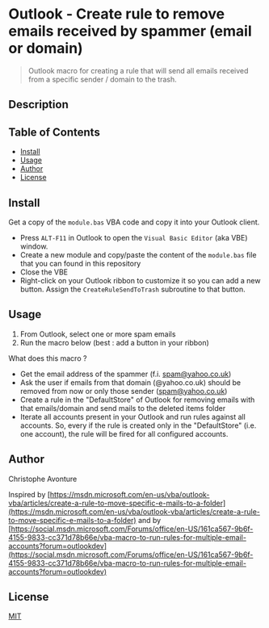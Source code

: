 # Outlook - Create rule to remove emails received by spammer (email or domain)

> Outlook macro for creating a rule that will send all emails received from a specific sender / domain to the trash.

## Description

## Table of Contents

- [Install](#install)
- [Usage](#usage)
- [Author](#author)
- [License](#license)

## Install

Get a copy of the `module.bas` VBA code and copy it into your Outlook client.

- Press `ALT-F11` in Outlook to open the `Visual Basic Editor` (aka VBE) window.
- Create a new module and copy/paste the content of the `module.bas` file that you can found in this repository
- Close the VBE
- Right-click on your Outlook ribbon to customize it so you can add a new button. Assign the `CreateRuleSendToTrash` subroutine to that button.

## Usage

1. From Outlook, select one or more spam emails
2. Run the macro below (best : add a button in your ribbon)

What does this macro ?

- Get the email address of the spammer (f.i. spam@yahoo.co.uk)
- Ask the user if emails from that domain (@yahoo.co.uk) should be removed from now or only those sender (spam@yahoo.co.uk)
- Create a rule in the "DefaultStore" of Outlook for removing emails with that emails/domain and send mails to the deleted items folder
- Iterate all accounts present in your Outlook and run rules against all accounts. So, every if the rule is created only in the "DefaultStore" (i.e. one account), the rule will be fired for all configured accounts.

## Author

Christophe Avonture

Inspired by [https://msdn.microsoft.com/en-us/vba/outlook-vba/articles/create-a-rule-to-move-specific-e-mails-to-a-folder](https://msdn.microsoft.com/en-us/vba/outlook-vba/articles/create-a-rule-to-move-specific-e-mails-to-a-folder) and by
[https://social.msdn.microsoft.com/Forums/office/en-US/161ca567-9b6f-4155-9833-cc371d78b66e/vba-macro-to-run-rules-for-multiple-email-accounts?forum=outlookdev](https://social.msdn.microsoft.com/Forums/office/en-US/161ca567-9b6f-4155-9833-cc371d78b66e/vba-macro-to-run-rules-for-multiple-email-accounts?forum=outlookdev)

## License

[MIT](LICENSE)
